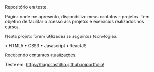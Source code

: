 Repositório em teste.

Página onde me apresento, disponibilizo meus contatos e projetos. Tem objetivo de facilitar o acesso aos projetos e exercícios realizados nos cursos.

Neste projeto foram utilizadas as seguintes tecnologias:

• HTML5
• CSS3
• Javascript
• ReactJS

Recebendo contantes atualizações.

Teste em: https://tiagocastilho.github.io/portfolio/
